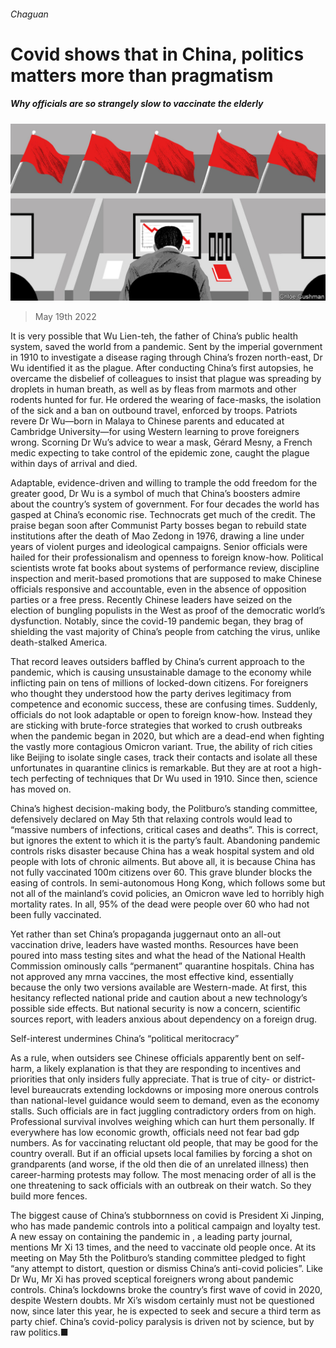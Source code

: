 ###### Chaguan

# Covid shows that in China, politics matters more than pragmatism 

##### Why officials are so strangely slow to vaccinate the elderly 

![image](images/20220521_CND000.jpg) 

> May 19th 2022 

It is very possible that Wu Lien-teh, the father of China’s public health system, saved the world from a pandemic. Sent by the imperial government in 1910 to investigate a disease raging through China’s frozen north-east, Dr Wu identified it as the plague. After conducting China’s first autopsies, he overcame the disbelief of colleagues to insist that plague was spreading by droplets in human breath, as well as by fleas from marmots and other rodents hunted for fur. He ordered the wearing of face-masks, the isolation of the sick and a ban on outbound travel, enforced by troops. Patriots revere Dr Wu—born in Malaya to Chinese parents and educated at Cambridge University—for using Western learning to prove foreigners wrong. Scorning Dr Wu’s advice to wear a mask, Gérard Mesny, a French medic expecting to take control of the epidemic zone, caught the plague within days of arrival and died.

Adaptable, evidence-driven and willing to trample the odd freedom for the greater good, Dr Wu is a symbol of much that China’s boosters admire about the country’s system of government. For four decades the world has gasped at China’s economic rise. Technocrats get much of the credit. The praise began soon after Communist Party bosses began to rebuild state institutions after the death of Mao Zedong in 1976, drawing a line under years of violent purges and ideological campaigns. Senior officials were hailed for their professionalism and openness to foreign know-how. Political scientists wrote fat books about systems of performance review, discipline inspection and merit-based promotions that are supposed to make Chinese officials responsive and accountable, even in the absence of opposition parties or a free press. Recently Chinese leaders have seized on the election of bungling populists in the West as proof of the democratic world’s dysfunction. Notably, since the covid-19 pandemic began, they brag of shielding the vast majority of China’s people from catching the virus, unlike death-stalked America.

That record leaves outsiders baffled by China’s current approach to the pandemic, which is causing unsustainable damage to the economy while inflicting pain on tens of millions of locked-down citizens. For foreigners who thought they understood how the party derives legitimacy from competence and economic success, these are confusing times. Suddenly, officials do not look adaptable or open to foreign know-how. Instead they are sticking with brute-force strategies that worked to crush outbreaks when the pandemic began in 2020, but which are a dead-end when fighting the vastly more contagious Omicron variant. True, the ability of rich cities like Beijing to isolate single cases, track their contacts and isolate all these unfortunates in quarantine clinics is remarkable. But they are at root a high-tech perfecting of techniques that Dr Wu used in 1910. Since then, science has moved on.

China’s highest decision-making body, the Politburo’s standing committee, defensively declared on May 5th that relaxing controls would lead to “massive numbers of infections, critical cases and deaths”. This is correct, but ignores the extent to which it is the party’s fault. Abandoning pandemic controls risks disaster because China has a weak hospital system and old people with lots of chronic ailments. But above all, it is because China has not fully vaccinated 100m citizens over 60. This grave blunder blocks the easing of controls. In semi-autonomous Hong Kong, which follows some but not all of the mainland’s covid policies, an Omicron wave led to horribly high mortality rates. In all, 95% of the dead were people over 60 who had not been fully vaccinated.

Yet rather than set China’s propaganda juggernaut onto an all-out vaccination drive, leaders have wasted months. Resources have been poured into mass testing sites and what the head of the National Health Commission ominously calls “permanent” quarantine hospitals. China has not approved any mrna vaccines, the most effective kind, essentially because the only two versions available are Western-made. At first, this hesitancy reflected national pride and caution about a new technology’s possible side effects. But national security is now a concern, scientific sources report, with leaders anxious about dependency on a foreign drug.

Self-interest undermines China’s “political meritocracy”

As a rule, when outsiders see Chinese officials apparently bent on self-harm, a likely explanation is that they are responding to incentives and priorities that only insiders fully appreciate. That is true of city- or district-level bureaucrats extending lockdowns or imposing more onerous controls than national-level guidance would seem to demand, even as the economy stalls. Such officials are in fact juggling contradictory orders from on high. Professional survival involves weighing which can hurt them personally. If everywhere has low economic growth, officials need not fear bad gdp numbers. As for vaccinating reluctant old people, that may be good for the country overall. But if an official upsets local families by forcing a shot on grandparents (and worse, if the old then die of an unrelated illness) then career-harming protests may follow. The most menacing order of all is the one threatening to sack officials with an outbreak on their watch. So they build more fences.

The biggest cause of China’s stubbornness on covid is President Xi Jinping, who has made pandemic controls into a political campaign and loyalty test. A new essay on containing the pandemic in , a leading party journal, mentions Mr Xi 13 times, and the need to vaccinate old people once. At its meeting on May 5th the Politburo’s standing committee pledged to fight “any attempt to distort, question or dismiss China’s anti-covid policies”. Like Dr Wu, Mr Xi has proved sceptical foreigners wrong about pandemic controls. China’s lockdowns broke the country’s first wave of covid in 2020, despite Western doubts. Mr Xi’s wisdom certainly must not be questioned now, since later this year, he is expected to seek and secure a third term as party chief. China’s covid-policy paralysis is driven not by science, but by raw politics.■






